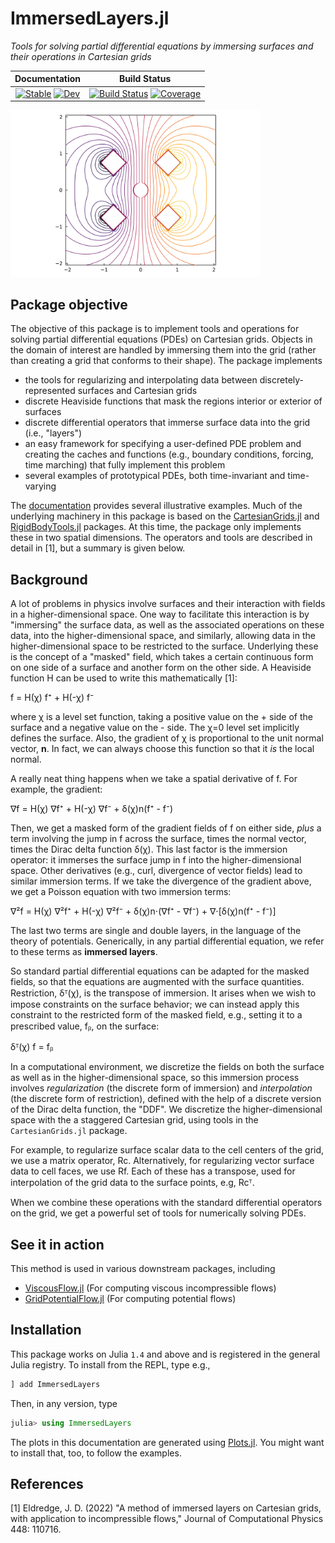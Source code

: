 # ImmersedLayers.jl
_Tools for solving partial differential equations by immersing surfaces and their operations in Cartesian grids_

| Documentation | Build Status |
|:---:|:---:|
| [![Stable](https://img.shields.io/badge/docs-stable-blue.svg)](https://JuliaIBPM.github.io/ImmersedLayers.jl/stable) [![Dev](https://img.shields.io/badge/docs-dev-blue.svg)](https://JuliaIBPM.github.io/ImmersedLayers.jl/dev) | [![Build Status](https://github.com/JuliaIBPM/ImmersedLayers.jl/workflows/CI/badge.svg)](https://github.com/JuliaIBPM/ImmersedLayers.jl/actions) [![Coverage](https://codecov.io/gh/JuliaIBPM/ImmersedLayers.jl/branch/master/graph/badge.svg)](https://codecov.io/gh/JuliaIBPM/ImmersedLayers.jl) |


<img src="https://raw.githubusercontent.com/JuliaIBPM/ImmersedLayers.jl/master/PoissonDiamonds.svg" width="400">


## Package objective

The objective of this package is to implement tools and operations for solving
partial differential equations (PDEs) on Cartesian grids. Objects in the domain
of interest are handled by immersing them into the grid (rather than creating
a grid that conforms to their shape). The package implements    
* the tools for regularizing and interpolating data between discretely-represented surfaces and Cartesian grids
* discrete Heaviside functions that mask the regions interior or exterior of surfaces
* discrete differential operators that immerse surface data into the grid (i.e., "layers")
* an easy framework for specifying a user-defined PDE problem and creating the caches and functions (e.g., boundary conditions, forcing, time marching) that fully implement this problem
* several examples of prototypical PDEs, both time-invariant and time-varying

The [documentation](https://JuliaIBPM.github.io/ImmersedLayers.jl/stable) provides several illustrative examples. Much of the underlying machinery in this package is based on the [CartesianGrids.jl](https://github.com/JuliaIBPM/CartesianGrids.jl) and [RigidBodyTools.jl](https://github.com/JuliaIBPM/RigidBodyTools.jl) packages. At this time, the package only implements these in two spatial dimensions. The operators and tools are described in detail in [1], but a summary is given below.


## Background

A lot of problems in physics involve surfaces and their interaction with fields
in a higher-dimensional space. One way to facilitate this interaction
is by "immersing" the surface data, as well as the associated operations on these data, into the higher-dimensional space, and similarly, allowing data in the
higher-dimensional space to be restricted to the surface. Underlying these is
the concept of a "masked" field, which takes a certain continuous form on one
side of a surface and another form on the other side. A Heaviside function H can be used to write this mathematically [1]:

f = H(χ) f⁺ + H(-χ) f⁻

where χ is a level set function, taking a positive value on the + side of the surface and a negative value on the - side. The χ=0 level set implicitly defines the surface. Also, the gradient of χ is proportional to the unit normal vector, **n**. In fact, we can always choose this function so that it *is* the local normal.

A really neat thing happens when we take a spatial derivative of f. For example, the gradient:

∇f = H(χ) ∇f⁺  + H(-χ) ∇f⁻ + δ(χ)n(f⁺ - f⁻)

Then, we get a masked form of the gradient fields of f on either side, *plus* a term involving the jump in f across the surface, times the normal vector, times the Dirac delta function δ(χ). This last factor is the immersion operator: it immerses the surface jump in f into the higher-dimensional space. Other derivatives (e.g., curl, divergence of vector fields) lead to similar immersion terms. If we take the divergence of the gradient above, we get a Poisson equation with two immersion terms:

∇²f = H(χ) ∇²f⁺ + H(-χ) ∇²f⁻ + δ(χ)n⋅(∇f⁺ - ∇f⁻) +  ∇⋅[δ(χ)n(f⁺ - f⁻)]

The last two terms are single and double layers, in the language of the theory of potentials. Generically, in any partial differential equation, we refer to these terms as **immersed layers**.

So standard partial differential equations can be adapted for the masked fields, so that the equations are augmented with the surface quantities. Restriction, δᵀ(χ), is the transpose of immersion. It arises when we wish to impose constraints on the surface behavior; we can instead apply this constraint to the restricted form of the masked field, e.g., setting it to a prescribed value, fᵦ, on the surface:

δᵀ(χ) f = fᵦ

In a computational environment, we discretize the fields on both the surface as well as in the higher-dimensional space, so this immersion process involves *regularization* (the discrete form of immersion) and *interpolation* (the discrete form of restriction), defined with the help of a discrete version of the Dirac delta function, the "DDF". We discretize the higher-dimensional space with the a staggered Cartesian grid, using tools in the `CartesianGrids.jl` package.

For example, to regularize surface scalar data to the cell centers of the grid,
we use a matrix operator, Rc. Alternatively, for regularizing vector surface data to cell faces, we use Rf. Each of these has a transpose, used for interpolation of the grid data to the surface points, e.g, Rcᵀ.

When we combine these operations with the standard differential operators on the grid, we get a powerful set of tools for numerically solving PDEs.

## See it in action

This method is used in various downstream packages, including
* [ViscousFlow.jl](https://github.com/JuliaIBPM/ViscousFlow.jl) (For computing viscous incompressible flows)
* [GridPotentialFlow.jl](https://github.com/JuliaIBPM/GridPotentialFlow.jl) (For computing potential flows)

## Installation

This package works on Julia `1.4` and above and is registered in the general Julia registry. To install from the REPL, type
e.g.,
```julia
] add ImmersedLayers
```

Then, in any version, type
```julia
julia> using ImmersedLayers
```

The plots in this documentation are generated using [Plots.jl](http://docs.juliaplots.org/latest/).
You might want to install that, too, to follow the examples.

## References

[1] Eldredge, J. D. (2022) "A method of immersed layers on Cartesian grids, with application to incompressible flows," Journal of Computational Physics 448: 110716.
